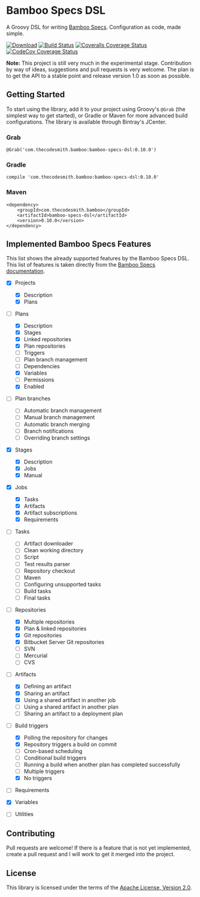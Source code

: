 # Bamboo Specs DSL

A Groovy DSL for writing [Bamboo
Specs](https://confluence.atlassian.com/bamboo/bamboo-specs-894743906.html).
Configuration as code, made simple.

[![Download](https://api.bintray.com/packages/thecodesmith/maven/bamboo-specs-dsl/images/download.svg)](https://bintray.com/thecodesmith/maven/bamboo-specs-dsl/_latestVersion)
[![Build Status](https://travis-ci.org/thecodesmith/bamboo-specs-dsl.svg?branch=master)](https://travis-ci.org/thecodesmith/bamboo-specs-dsl)
[![Coveralls Coverage Status](https://coveralls.io/repos/github/thecodesmith/bamboo-specs-dsl/badge.svg?branch=master)](https://coveralls.io/github/thecodesmith/bamboo-specs-dsl?branch=master)
[![CodeCov Coverage Status](https://codecov.io/gh/thecodesmith/bamboo-specs-dsl/branch/master/graph/badge.svg)](https://codecov.io/gh/thecodesmith/bamboo-specs-dsl)

**Note:** This project is still very much in the experimental stage. Contribution by
way of ideas, suggestions and pull requests is very welcome. The plan is to get
the API to a stable point and release version 1.0 as soon as possible.


## Getting Started

To start using the library, add it to your project using Groovy's `@Grab` (the
simplest way to get started), or Gradle or Maven for more advanced build
configurations. The library is available through Bintray's JCenter.

### Grab

    @Grab('com.thecodesmith.bamboo:bamboo-specs-dsl:0.10.0')

### Gradle

    compile 'com.thecodesmith.bamboo:bamboo-specs-dsl:0.10.0'

### Maven

    <dependency>
        <groupId>com.thecodesmith.bamboo</groupId>
        <artifactId>bamboo-specs-dsl</artifactId>
        <version>0.10.0</version>
    </dependency>


## Implemented Bamboo Specs Features

This list shows the already supported features by the Bamboo Specs DSL.
This list of features is taken directly from the [Bamboo Specs
documentation](https://docs.atlassian.com/bamboo-specs-docs/latest).

- [x] Projects
    - [x] Description
    - [x] Plans
- [ ] Plans
    - [x] Description
    - [x] Stages
    - [x] Linked repositories
    - [x] Plan repositories
    - [ ] Triggers
    - [ ] Plan branch management
    - [ ] Dependencies
    - [x] Variables
    - [ ] Permissions
    - [x] Enabled
- [ ] Plan branches
    - [ ] Automatic branch management
    - [ ] Manual branch management
    - [ ] Automatic branch merging
    - [ ] Branch notifications
    - [ ] Overriding branch settings
- [x] Stages
    - [x] Description
    - [x] Jobs
    - [x] Manual
- [x] Jobs
    - [x] Tasks
    - [x] Artifacts
    - [x] Artifact subscriptions
    - [x] Requirements
- [ ] Tasks
    - [ ] Artifact downloader
    - [ ] Clean working directory
    - [ ] Script
    - [ ] Test results parser
    - [ ] Repository checkout
    - [ ] Maven
    - [ ] Configuring unsupported tasks
    - [ ] Build tasks
    - [ ] Final tasks
- [ ] Repositories
    - [x] Multiple repositories
    - [x] Plan & linked repositories
    - [x] Git repositories
    - [x] Bitbucket Server Git repositories
    - [ ] SVN
    - [ ] Mercurial
    - [ ] CVS
- [ ] Artifacts
    - [x] Defining an artifact
    - [x] Sharing an artifact
    - [x] Using a shared artifact in another job
    - [ ] Using a shared artifact in another plan
    - [ ] Sharing an artifact to a deployment plan
- [ ] Build triggers
    - [x] Polling the repository for changes
    - [x] Repository triggers a build on commit
    - [ ] Cron-based scheduling
    - [ ] Conditional build triggers
    - [ ] Running a build when another plan has completed successfully
    - [ ] Multiple triggers
    - [x] No triggers
- [ ] Requirements
- [x] Variables
- [ ] Utilities


## Contributing

Pull requests are welcome! If there is a feature that is not yet implemented,
create a pull request and I will work to get it merged into the project.


## License

This library is licensed under the terms of the [Apache License, Version
2.0](http://www.apache.org/licenses/LICENSE-2.0.html).
